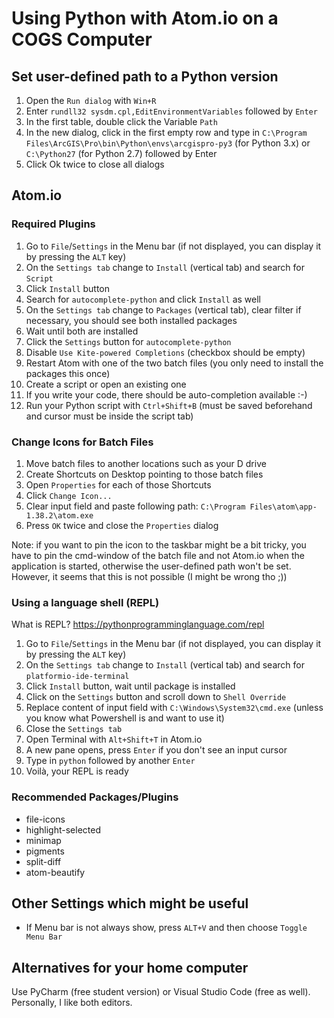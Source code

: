 # Using Python with Atom.io on a COGS Computer
## Set user-defined path to a Python version
1. Open the `Run dialog` with `Win+R`
2. Enter `rundll32 sysdm.cpl,EditEnvironmentVariables` followed by `Enter`
3. In the first table, double click the Variable `Path`
4. In the new dialog, click in the first empty row and type in `C:\Program Files\ArcGIS\Pro\bin\Python\envs\arcgispro-py3` (for Python 3.x) or `C:\Python27` (for Python 2.7) followed by Enter
5. Click Ok twice to close all dialogs

## Atom.io
### Required Plugins
1. Go to `File`/`Settings` in the Menu bar (if not displayed, you can display it by pressing the `ALT` key)
2. On the `Settings tab` change to `Install` (vertical tab) and search for `Script`
3. Click `Install` button
4. Search for `autocomplete-python` and click `Install` as well
5. On the `Settings tab` change to `Packages` (vertical tab), clear filter if necessary, you should see both installed packages
6. Wait until both are installed
7. Click the `Settings` button for `autocomplete-python`
8. Disable `Use Kite-powered Completions` (checkbox should be empty)
9. Restart Atom with one of the two batch files (you only need to install the packages this once)
10. Create a script or open an existing one
11. If you write your code, there should be auto-completion available :-)
12. Run your Python script with `Ctrl+Shift+B` (must be saved beforehand and cursor must be inside the script tab)

### Change Icons for Batch Files
1. Move batch files to another locations such as your D drive
2. Create Shortcuts on Desktop pointing to those batch files
3. Open `Properties` for each of those Shortcuts
4. Click `Change Icon...`
5. Clear input field and paste following path: `C:\Program Files\atom\app-1.38.2\atom.exe`
6. Press `OK` twice and close the `Properties` dialog

Note: if you want to pin the icon to the taskbar might be a bit tricky, you have to pin the cmd-window of the batch file and not Atom.io when the application is started, otherwise the user-defined path won't be set. However, it seems that this is not possible (I might be wrong tho ;))

### Using a language shell (REPL)
What is REPL? https://pythonprogramminglanguage.com/repl
1. Go to `File`/`Settings` in the Menu bar (if not displayed, you can display it by pressing the `ALT` key)
2. On the `Settings tab` change to `Install` (vertical tab) and search for `platformio-ide-terminal`
3. Click `Install` button, wait until package is installed
4. Click on the `Settings` button and scroll down to `Shell Override`
5. Replace content of input field with `C:\Windows\System32\cmd.exe` (unless you know what Powershell is and want to use it)
6. Close the `Settings tab`
7. Open Terminal with `Alt+Shift+T` in Atom.io
8. A new pane opens, press `Enter` if you don't see an input cursor
9. Type in `python` followed by another `Enter`
10. Voilà, your REPL is ready

### Recommended Packages/Plugins
- file-icons
- highlight-selected
- minimap
- pigments
- split-diff
- atom-beautify

## Other Settings which might be useful
- If Menu bar is not always show, press `ALT+V` and then choose `Toggle Menu Bar`

## Alternatives for your home computer
Use PyCharm (free student version) or Visual Studio Code (free as well). Personally, I like both editors.

